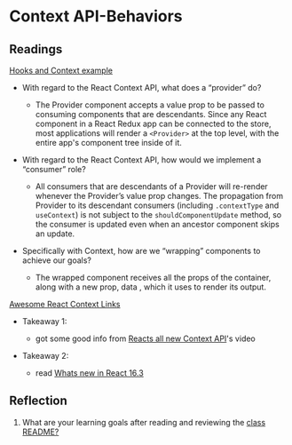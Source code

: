 # Context API-Behaviors

## Readings

[Hooks and Context example](https://medium.com/swlh/snackbars-in-react-an-exercise-in-hooks-and-context-299b43fd2a2b)

- With regard to the React Context API, what does a “provider” do?

  - The Provider component accepts a value prop to be passed to consuming components that are descendants. Since any React component in a React Redux app can be connected to the store, most applications will render a `<Provider>` at the top level, with the entire app's component tree inside of it.

- With regard to the React Context API, how would we implement a “consumer” role?

  - All consumers that are descendants of a Provider will re-render whenever the Provider’s value prop changes. The propagation from Provider to its descendant consumers (including `.contextType` and `useContext`) is not subject to the `shouldComponentUpdate` method, so the consumer is updated even when an ancestor component skips an update.

- Specifically with Context, how are we “wrapping” components to achieve our goals?

  - The wrapped component receives all the props of the container, along with a new prop, data , which it uses to render its output.

[Awesome React Context Links](https://github.com/diegohaz/awesome-react-context)

- Takeaway 1:

  - got some good info from [Reacts all new Context API](https://www.youtube.com/watch?v=9Ilq6G-VMyQ)'s video

- Takeaway 2:

  - read [Whats new in React 16.3](https://medium.com/@baphemot/whats-new-in-react-16-3-d2c9b7b6193b)

## Reflection

1. What are your learning goals after reading and reviewing the [class README?](https://codefellows.github.io/code-401-javascript-guide/curriculum/class-32/)